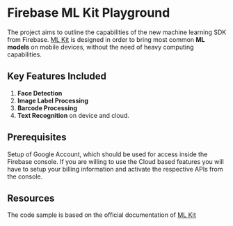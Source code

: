 # Firebase ML Kit Playground

The project aims to outline the capabilities of the new machine learning SDK from Firebase.
[ML Kit](https://firebase.google.com/docs/ml-kit/android/) is designed in order to bring most common **ML models** on mobile devices, without the need of heavy computing capabilities.




## Key Features Included

1. **Face Detection** 
2. **Image Label Processing** 
3. **Barcode Processing**
4. **Text Recognition** on device and cloud. 


## Prerequisites 

Setup of Google Account, which should be used for access inside the Firebase console.
If you are willing to use the Cloud based features you will have to setup your billing information
and activate the respective APIs from the console.


## Resources

The code sample is based on the official documentation of [ML Kit](https://firebase.google.com/docs/ml-kit/android/)